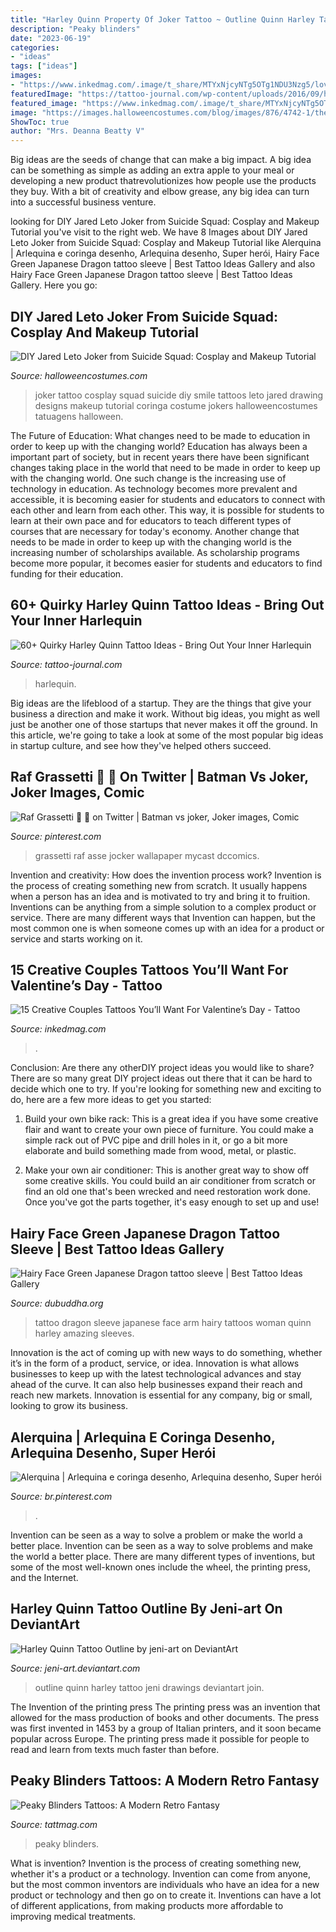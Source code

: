 ```yaml
---
title: "Harley Quinn Property Of Joker Tattoo ~ Outline Quinn Harley Tattoo Jeni Drawings Deviantart Join"
description: "Peaky blinders"
date: "2023-06-19"
categories:
- "ideas"
tags: ["ideas"]
images:
- "https://www.inkedmag.com/.image/t_share/MTYxNjcyNTg5OTg1NDU3Nzg5/lovers.jpg"
featuredImage: "https://tattoo-journal.com/wp-content/uploads/2016/09/harley-quinn-tattoo30-768x768.jpg"
featured_image: "https://www.inkedmag.com/.image/t_share/MTYxNjcyNTg5OTg1NDU3Nzg5/lovers.jpg"
image: "https://images.halloweencostumes.com/blog/images/876/4742-1/the-joker-tattoos-3.jpg"
ShowToc: true
author: "Mrs. Deanna Beatty V"
---
```



Big ideas are the seeds of change that can make a big impact. A big idea can be something as simple as adding an extra apple to your meal or developing a new product thatrevolutionizes how people use the products they buy. With a bit of creativity and elbow grease, any big idea can turn into a successful business venture.

	

		
looking for DIY Jared Leto Joker from Suicide Squad: Cosplay and Makeup Tutorial you've visit to the right web. We have 8 Images about DIY Jared Leto Joker from Suicide Squad: Cosplay and Makeup Tutorial like Alerquina | Arlequina e coringa desenho, Arlequina desenho, Super herói, Hairy Face Green Japanese Dragon tattoo sleeve | Best Tattoo Ideas Gallery and also Hairy Face Green Japanese Dragon tattoo sleeve | Best Tattoo Ideas Gallery. Here you go:
		
    
## DIY Jared Leto Joker From Suicide Squad: Cosplay And Makeup Tutorial

<img loading=lazy src="https://images.halloweencostumes.com/blog/images/876/4742-1/the-joker-tattoos-3.jpg" onerror="this.onerror=null;this.src='https://tse4.mm.bing.net/th?id=OIP.FYDX6WPE9dd9c6eprWAvIgHaLo&amp;pid=15.1';" alt="DIY Jared Leto Joker from Suicide Squad: Cosplay and Makeup Tutorial">

_Source: halloweencostumes.com_

>joker tattoo cosplay squad suicide diy smile tattoos leto jared drawing designs makeup tutorial coringa costume jokers halloweencostumes tatuagens halloween. 

	

The Future of Education: What changes need to be made to education in order to keep up with the changing world?
Education has always been a important part of society, but in recent years there have been significant changes taking place in the world that need to be made in order to keep up with the changing world. One such change is the increasing use of technology in education. As technology becomes more prevalent and accessible, it is becoming easier for students and educators to connect with each other and learn from each other. This way, it is possible for students to learn at their own pace and for educators to teach different types of courses that are necessary for today's economy. Another change that needs to be made in order to keep up with the changing world is the increasing number of scholarships available. As scholarship programs become more popular, it becomes easier for students and educators to find funding for their education.

    
## 60+ Quirky Harley Quinn Tattoo Ideas - Bring Out Your Inner Harlequin

<img loading=lazy src="https://tattoo-journal.com/wp-content/uploads/2016/09/harley-quinn-tattoo30-768x768.jpg" onerror="this.onerror=null;this.src='https://tse4.mm.bing.net/th?id=OIP.Mq8gH03_Onz0N4SgxhiTfAHaHa&amp;pid=15.1';" alt="60+ Quirky Harley Quinn Tattoo Ideas - Bring Out Your Inner Harlequin">

_Source: tattoo-journal.com_

>harlequin. 

	

Big ideas are the lifeblood of a startup. They are the things that give your business a direction and make it work. Without big ideas, you might as well just be another one of those startups that never makes it off the ground. In this article, we're going to take a look at some of the most popular big ideas in startup culture, and see how they've helped others succeed.

    
## Raf Grassetti 👾 🏻 On Twitter | Batman Vs Joker, Joker Images, Comic

<img loading=lazy src="https://i.pinimg.com/736x/47/8a/4c/478a4c228498b19858bd7273407d61dd.jpg" onerror="this.onerror=null;this.src='https://tse1.mm.bing.net/th?id=OIP.cxkF2lz2QBZWihJedo8oHgHaLD&amp;pid=15.1';" alt="Raf Grassetti 👾 🏻 on Twitter | Batman vs joker, Joker images, Comic">

_Source: pinterest.com_

>grassetti raf asse jocker wallapaper mycast dccomics. 

	

Invention and creativity: How does the invention process work?
Invention is the process of creating something new from scratch. It usually happens when a person has an idea and is motivated to try and bring it to fruition. Inventions can be anything from a simple solution to a complex product or service. There are many different ways that Invention can happen, but the most common one is when someone comes up with an idea for a product or service and starts working on it.

    
## 15 Creative Couples Tattoos You’ll Want For Valentine’s Day - Tattoo

<img loading=lazy src="https://www.inkedmag.com/.image/t_share/MTYxNjcyNTg5OTg1NDU3Nzg5/lovers.jpg" onerror="this.onerror=null;this.src='https://tse4.mm.bing.net/th?id=OIP.cPnko5w6fmjiEj_H1_V8hAHaD4&amp;pid=15.1';" alt="15 Creative Couples Tattoos You’ll Want For Valentine’s Day - Tattoo">

_Source: inkedmag.com_

>. 

	

Conclusion: Are there any otherDIY project ideas you would like to share?
There are so many great DIY project ideas out there that it can be hard to decide which one to try. If you're looking for something new and exciting to do, here are a few more ideas to get you started: 
1. Build your own bike rack: This is a great idea if you have some creative flair and want to create your own piece of furniture. You could make a simple rack out of PVC pipe and drill holes in it, or go a bit more elaborate and build something made from wood, metal, or plastic. 

2. Make your own air conditioner: This is another great way to show off some creative skills. You could build an air conditioner from scratch or find an old one that's been wrecked and need restoration work done. Once you've got the parts together, it's easy enough to set up and use!

    
## Hairy Face Green Japanese Dragon Tattoo Sleeve | Best Tattoo Ideas Gallery

<img loading=lazy src="http://www.dubuddha.org/wp-content/uploads/2015/02/Hairy-Face-Green-Japanese-Dragon-tattoo-sleeve.jpg" onerror="this.onerror=null;this.src='https://tse3.mm.bing.net/th?id=OIP.47CE3lfMMGKBeF_Kxh8OOQAAAA&amp;pid=15.1';" alt="Hairy Face Green Japanese Dragon tattoo sleeve | Best Tattoo Ideas Gallery">

_Source: dubuddha.org_

>tattoo dragon sleeve japanese face arm hairy tattoos woman quinn harley amazing sleeves. 

	

Innovation is the act of coming up with new ways to do something, whether it’s in the form of a product, service, or idea. Innovation is what allows businesses to keep up with the latest technological advances and stay ahead of the curve. It can also help businesses expand their reach and reach new markets. Innovation is essential for any company, big or small, looking to grow its business.

    
## Alerquina | Arlequina E Coringa Desenho, Arlequina Desenho, Super Herói

<img loading=lazy src="https://i.pinimg.com/736x/01/85/2b/01852b7443bf15e5414596fc98a4c805.jpg" onerror="this.onerror=null;this.src='https://tse4.mm.bing.net/th?id=OIP.v3TdfCPniiQwn3VFQ-3CiAHaK_&amp;pid=15.1';" alt="Alerquina | Arlequina e coringa desenho, Arlequina desenho, Super herói">

_Source: br.pinterest.com_

>. 

	

Invention can be seen as a way to solve a problem or make the world a better place.
Invention can be seen as a way to solve problems and make the world a better place. There are many different types of inventions, but some of the most well-known ones include the wheel, the printing press, and the Internet.

    
## Harley Quinn Tattoo Outline By Jeni-art On DeviantArt

<img loading=lazy src="https://img00.deviantart.net/e32a/i/2015/115/2/0/harley_quinn_tattoo_outline_by_jeni_art-d4qk1os.jpg" onerror="this.onerror=null;this.src='https://tse1.mm.bing.net/th?id=OIP.P2_n-xbdYRzgOcrVcRNPvwHaN3&amp;pid=15.1';" alt="Harley Quinn Tattoo Outline by jeni-art on DeviantArt">

_Source: jeni-art.deviantart.com_

>outline quinn harley tattoo jeni drawings deviantart join. 

	

The Invention of the printing press
The printing press was an invention that allowed for the mass production of books and other documents. The press was first invented in 1453 by a group of Italian printers, and it soon became popular across Europe. The printing press made it possible for people to read and learn from texts much faster than before.

    
## Peaky Blinders Tattoos: A Modern Retro Fantasy

<img loading=lazy src="https://tattmag.com/wp-content/uploads/2020/03/peaky-blinders-tattoo-61.jpg" onerror="this.onerror=null;this.src='https://tse4.mm.bing.net/th?id=OIP.efmeTlnKp052fM6B27wgcwHaHa&amp;pid=15.1';" alt="Peaky Blinders Tattoos: A Modern Retro Fantasy">

_Source: tattmag.com_

>peaky blinders. 

	

What is invention?
Invention is the process of creating something new, whether it's a product or a technology. Invention can come from anyone, but the most common inventors are individuals who have an idea for a new product or technology and then go on to create it. Inventions can have a lot of different applications, from making products more affordable to improving medical treatments.

